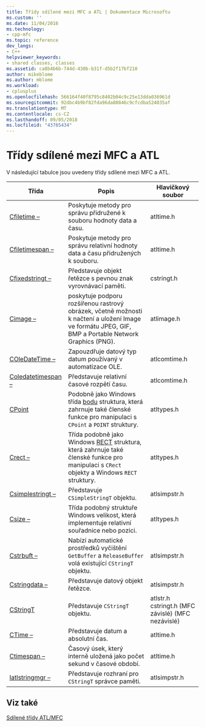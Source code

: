 ```yaml
---
title: Třídy sdílené mezi MFC a ATL | Dokumentace Microsoftu
ms.custom: ''
ms.date: 11/04/2016
ms.technology:
- cpp-mfc
ms.topic: reference
dev_langs:
- C++
helpviewer_keywords:
- shared classes, classes
ms.assetid: ca8b4b6b-744d-430b-b31f-d5b2f17bf210
author: mikeblome
ms.author: mblome
ms.workload:
- cplusplus
ms.openlocfilehash: 566164f40f8795c8402b04c9c25e13dda036961d
ms.sourcegitcommit: 92dbc4b9bf82fda96da80846c9cfcdba524035af
ms.translationtype: MT
ms.contentlocale: cs-CZ
ms.lasthandoff: 09/05/2018
ms.locfileid: "43765434"
---
```

# <a name="classes-shared-by-mfc-and-atl"></a>Třídy sdílené mezi MFC a ATL

V následující tabulce jsou uvedeny třídy sdílené mezi MFC a ATL.

|Třída|Popis|Hlavičkový soubor|
|-----------|-----------------|-----------------|
|[Cfiletime –](../../atl-mfc-shared/reference/cfiletime-class.md)|Poskytuje metody pro správu přidružené k souboru hodnoty data a času.|atltime.h|
|[Cfiletimespan –](../../atl-mfc-shared/reference/cfiletimespan-class.md)|Poskytuje metody pro správu relativní hodnoty data a času přidružených k souboru.|atltime.h|
|[Cfixedstringt –](../../atl-mfc-shared/reference/cfixedstringt-class.md)|Představuje objekt řetězce s pevnou znak vyrovnávací paměti.|cstringt.h|
|[Cimage –](../../atl-mfc-shared/reference/cimage-class.md)|poskytuje podporu rozšířenou rastrový obrázek, včetně možnosti k načtení a uložení Image ve formátu JPEG, GIF, BMP a Portable Network Graphics (PNG).|atlimage.h|
|[COleDateTime –](../../atl-mfc-shared/reference/coledatetime-class.md)|Zapouzdřuje datový typ datum používaný v automatizace OLE.|atlcomtime.h|
|[Coledatetimespan –](../../atl-mfc-shared/reference/coledatetimespan-class.md)|Představuje relativní časové rozpětí času.|atlcomtime.h|
|[CPoint](../../atl-mfc-shared/reference/cpoint-class.md)|Podobně jako Windows třída [bodu](../../mfc/reference/point-structure1.md) struktura, která zahrnuje také členské funkce pro manipulaci s `CPoint` a `POINT` struktury.|atltypes.h|
|[Crect –](../../atl-mfc-shared/reference/crect-class.md)|Třída podobně jako Windows [RECT](../../mfc/reference/rect-structure1.md) struktura, která zahrnuje také členské funkce pro manipulaci s `CRect` objekty a Windows `RECT` struktury.|atltypes.h|
|[Csimplestringt –](../../atl-mfc-shared/reference/csimplestringt-class.md)|Představuje `CSimpleStringT` objektu.|atlsimpstr.h|
|[Csize –](../../atl-mfc-shared/reference/csize-class.md)|Třída podobný struktuře Windows velikost, která implementuje relativní souřadnice nebo pozici.|atltypes.h|
|[Cstrbuft –](../../atl-mfc-shared/reference/cstrbuft-class.md)|Nabízí automatické prostředků vyčištění `GetBuffer` a `ReleaseBuffer` volá existující `CStringT` objektu.|atlsimpstr.h|
|[Cstringdata –](../../atl-mfc-shared/reference/cstringdata-class.md)|Představuje datový objekt řetězce.|atlsimpstr.h|
|[CStringT](../../atl-mfc-shared/reference/cstringt-class.md)|Představuje `CStringT` objektu.|atlstr.h cstringt.h (MFC závislé) (MFC nezávislé)|
|[CTime –](../../atl-mfc-shared/reference/ctime-class.md)|Představuje datum a absolutní čas.|atltime.h|
|[Ctimespan –](../../atl-mfc-shared/reference/ctimespan-class.md)|Časový úsek, který interně uložená jako počet sekund v časové období.|atltime.h|
|[Iatlstringmgr –](../../atl-mfc-shared/reference/iatlstringmgr-class.md)|Představuje rozhraní pro `CStringT` správce paměti.|atlsimpstr.h|

## <a name="see-also"></a>Viz také

[Sdílené třídy ATL/MFC](../../atl-mfc-shared/atl-mfc-shared-classes.md)

